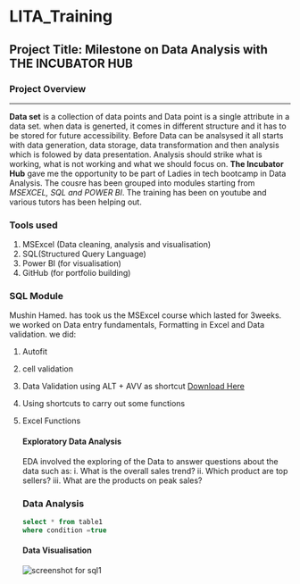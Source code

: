 # LITA_Training
## Project Title: Milestone on Data Analysis with THE INCUBATOR HUB
### Project Overview
---
**Data set** is a collection of data points and Data point is a single attribute in a data set. when data is generted, it comes in different structure and it has to be stored for future accessibility. Before Data can be analsysed it all starts with data generation, data storage, data transformation and then analysis which is folowed by data presentation. 
Analysis should strike what is working, what is not working and what we should focus on. **The Incubator Hub** gave me the opportunity to be part of  Ladies in tech bootcamp in Data Analysis. The cousre has been grouped into modules starting from *MSEXCEL, SQL and POWER BI*. The training has been on youtube and various tutors has been helping out. 

### Tools used
  1. MSExcel (Data cleaning, analysis and visualisation)
  2. SQL(Structured Query Language)
  3. Power BI (for visualisation)
  4. GitHub (for portfolio building)


### SQL Module
Mushin Hamed. has took us the MSExcel course which lasted for 3weeks. we worked on Data entry fundamentals, Formatting in Excel and Data validation. we did:
1. Autofit
2. cell validation
3. Data Validation using ALT + AVV as shortcut [Download Here](https://www.microsoft.com)
4. Using shortcuts to carry out some functions
5. Excel Functions

    #### Exploratory Data Analysis
    EDA involved the exploring of the Data to answer questions about the data such as:
     i. What is the overall sales trend?
     ii. Which product are top sellers?
     iii. What are the products on peak sales?

   ### Data Analysis
   ```SQL
   select * from table1
   where condition =true
   ``` 

   #### Data Visualisation
   ![screenshot for sql1](https://github.com/user-attachments/assets/cb9df00d-e3c3-49c5-b1c0-910a4ee7ec5f)

